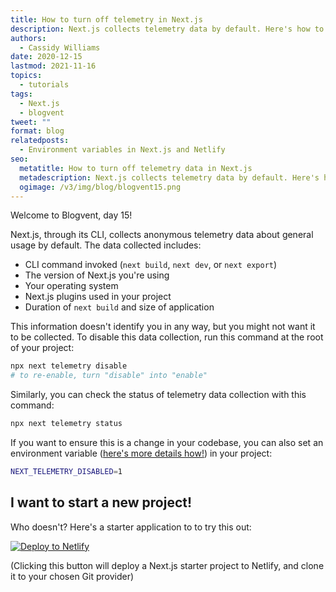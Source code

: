 ```yaml
---
title: How to turn off telemetry in Next.js
description: Next.js collects telemetry data by default. Here's how to disable that!
authors:
  - Cassidy Williams
date: 2020-12-15
lastmod: 2021-11-16
topics:
  - tutorials
tags:
  - Next.js
  - blogvent
tweet: ""
format: blog
relatedposts:
  - Environment variables in Next.js and Netlify
seo:
  metatitle: How to turn off telemetry data in Next.js
  metadescription: Next.js collects telemetry data by default. Here's how to disable that!
  ogimage: /v3/img/blog/blogvent15.png
---
```

Welcome to Blogvent, day 15!

Next.js, through its CLI, collects anonymous telemetry data about general usage by default. The data collected includes:

* CLI command invoked (`next build`, `next dev`, or `next export`)
* The version of Next.js you're using
* Your operating system
* Next.js plugins used in your project
* Duration of `next build` and size of application

This information doesn't identify you in any way, but you might not want it to be collected. To disable this data collection, run this command at the root of your project:

```bash
npx next telemetry disable
# to re-enable, turn "disable" into "enable"
```

Similarly, you can check the status of telemetry data collection with this command:

```bash
npx next telemetry status
```

If you want to ensure this is a change in your codebase, you can also set an environment variable ([here's more details how!](https://www.netlify.com/blog/2020/12/10/environment-variables-in-next.js-and-netlify/?utm_source=blog&utm_medium=envvartelemetry-cs&utm_campaign=devex)) in your project:

```bash
NEXT_TELEMETRY_DISABLED=1
```

## I want to start a new project!

Who doesn't? Here's a starter application to to try this out:

[![Deploy to Netlify](https://www.netlify.com/img/deploy/button.svg)](https://app.netlify.com/start/deploy?repository=https://github.com/netlify-templates/next-netlify-starter&utm_source=blog&utm_medium=nextstarterlogging-cs&utm_campaign=devex)

(Clicking this button will deploy a Next.js starter project to Netlify, and clone it to your chosen Git provider)